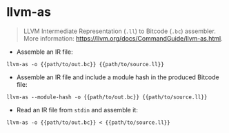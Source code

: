 # llvm-as

> LLVM Intermediate Representation (`.ll`) to Bitcode (`.bc`) assembler.
> More information: <https://llvm.org/docs/CommandGuide/llvm-as.html>.

- Assemble an IR file:

`llvm-as -o {{path/to/out.bc}} {{path/to/source.ll}}`

- Assemble an IR file and include a module hash in the produced Bitcode file:

`llvm-as --module-hash -o {{path/to/out.bc}} {{path/to/source.ll}}`

- Read an IR file from `stdin` and assemble it:

`llvm-as -o {{path/to/out.bc}} < {{path/to/source.ll}}`
